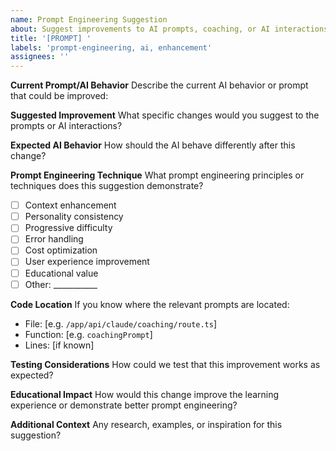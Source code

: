 ```yaml
---
name: Prompt Engineering Suggestion
about: Suggest improvements to AI prompts, coaching, or AI interactions
title: '[PROMPT] '
labels: 'prompt-engineering, ai, enhancement'
assignees: ''
---
```


**Current Prompt/AI Behavior**
Describe the current AI behavior or prompt that could be improved:

**Suggested Improvement**
What specific changes would you suggest to the prompts or AI interactions?

**Expected AI Behavior**
How should the AI behave differently after this change?

**Prompt Engineering Technique**
What prompt engineering principles or techniques does this suggestion demonstrate?
- [ ] Context enhancement
- [ ] Personality consistency
- [ ] Progressive difficulty
- [ ] Error handling
- [ ] Cost optimization
- [ ] User experience improvement
- [ ] Educational value
- [ ] Other: ___________

**Code Location**
If you know where the relevant prompts are located:
- File: [e.g. `/app/api/claude/coaching/route.ts`]
- Function: [e.g. `coachingPrompt`]
- Lines: [if known]

**Testing Considerations**
How could we test that this improvement works as expected?

**Educational Impact**
How would this change improve the learning experience or demonstrate better prompt engineering?

**Additional Context**
Any research, examples, or inspiration for this suggestion?